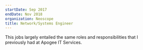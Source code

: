 ```yaml
---
startDate: Sep 2017
endDate: Nov 2018
organization: Neoscope
title: Network/Systems Engineer
---
```


This jobs largely entailed the same roles and responsibilities that I previously had at Apogee IT Services.
